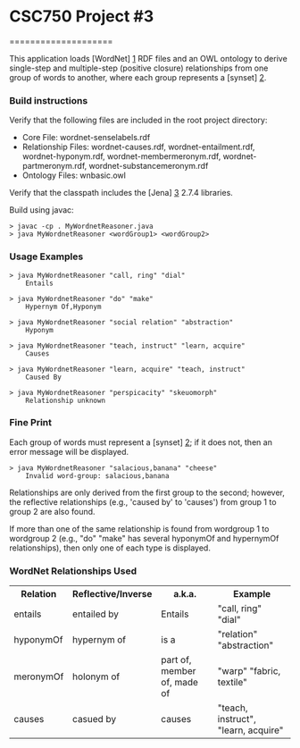 # CSC750 Project #3 #
====================

This application loads [WordNet] [1] RDF files and an OWL ontology to derive single-step and multiple-step (positive closure) relationships from one group of words to another, where each group represents a [synset] [2].

### Build instructions ###
Verify that the following files are included in the root project directory:
 * Core File: wordnet-senselabels.rdf
 * Relationship Files: wordnet-causes.rdf, wordnet-entailment.rdf, wordnet-hyponym.rdf, wordnet-membermeronym.rdf, wordnet-partmeronym.rdf, wordnet-substancemeronym.rdf
 * Ontology Files: wnbasic.owl

Verify that the classpath includes the [Jena] [3] 2.7.4 libraries.

Build using javac:

```
> javac -cp . MyWordnetReasoner.java
> java MyWordnetReasoner <wordGroup1> <wordGroup2>
```

### Usage Examples ###

```
> java MyWordnetReasoner "call, ring" "dial"
	Entails
```
```
> java MyWordnetReasoner "do" "make"
	Hypernym Of,Hyponym
```
```
> java MyWordnetReasoner "social relation" "abstraction"
	Hyponym
```

```
> java MyWordnetReasoner "teach, instruct" "learn, acquire"
	Causes
```

```
> java MyWordnetReasoner "learn, acquire" "teach, instruct" 
	Caused By
```

```
> java MyWordnetReasoner "perspicacity" "skeuomorph" 
	Relationship unknown
```

### Fine Print ###
Each group of words must represent a [synset] [2]; if it does not, then an error message will be displayed.
```
> java MyWordnetReasoner "salacious,banana" "cheese" 
	Invalid word-group: salacious,banana
```

Relationships are only derived from the first group to the second; however, the reflective relationships (e.g., 'caused by' to 'causes') from group 1 to group 2 are also found.

If more than one of the same relationship is found from wordgroup 1 to wordgroup 2 (e.g., "do" "make" has several hyponymOf and hypernymOf relationships), then only one of each type is displayed.

### WordNet Relationships Used ###

<table>
  <tr>
    <th>Relation</th><th>Reflective/Inverse</th><th>a.k.a.</th><th>Example</th>
  </tr>
  <tr>
    <td>entails</td><td>entailed by</td><td>Entails</td><td>"call, ring" "dial"</td>
  </tr>
  <tr>
    <td>hyponymOf</td><td>hypernym of</td><td>is a</td><td>"relation" "abstraction"</td>
  </tr>
  <tr>
    <td>meronymOf</td><td>holonym of</td><td>part of, member of, made of</td><td>"warp" "fabric, textile"</td>
  </tr>
  <tr>
    <td>causes</td><td>casued by</td><td>causes</td><td>"teach, instruct", "learn, acquire"</td>
  </tr>
</table>

[1]: http://wordnet.princeton.edu   "WordNet"
[2]: http://en.wikipedia.org/wiki/Synonym_ring       "synset"
[3]: http://jena.apache.org/download/index.html       "Jena"



